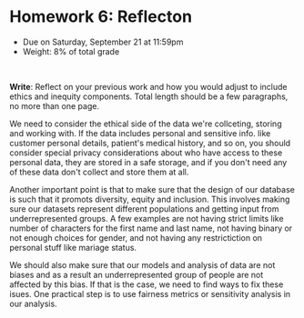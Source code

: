 # Homework 6: Reflecton

- Due on Saturday, September 21 at 11:59pm
- Weight: 8% of total grade

<br>

**Write**: Reflect on your previous work and how you would adjust to include ethics and inequity components. Total length should be a few paragraphs, no more than one page.

We need to consider the ethical side of the data we're collceting, storing and working with. If the data includes personal and sensitive info. like customer personal details, patient's medical history, and so on, you should consider special privacy considerations about who have access to these personal data, they are stored in a safe storage, and if you don't need any of these data don't collect and store them at all.

Another important point is that to make sure that the design of our database is such that it promots diversity, equity and inclusion. This involves making sure our datasets represent different populations and getting input from underrepresented groups. A few examples are not having strict limits like number of characters for the first name and last name, not having binary or not enough choices for gender, and not having any restrictiction on personal stuff like mariage status.

We should also make sure that our models and analysis of data are not biases and as a result an underrepresented group of people are not affected by this bias. If that is the case, we need to find ways to fix these isues. One practical step is to use fairness metrics or sensitivity analysis in our analysis.